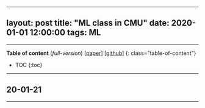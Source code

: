 
---
layout: post
title: "ML class in CMU"
date: 2020-01-01 12:00:00
tags: ML
---

<!--more-->

---

**Table of content** (*full-version*)
[[paper]]() [[github]]()
{: class="table-of-content"}
* TOC
{:toc}

---

## 20-01-21





---
